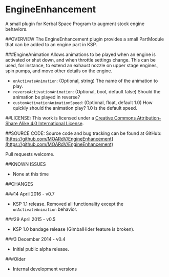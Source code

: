 EngineEnhancement
=================

A small plugin for Kerbal Space Program to augment stock engine behaviors.

##OVERVIEW
The EngineEnhancement plugin provides a small PartModule that can be added to an engine part in KSP.

###EngineAnimation
Allows animations to be played when an engine is activated or shut down, and when throttle settings change.  This can be used, for instance, to extend an exhaust nozzle on upper stage engines, spin pumps, and move other details on the engine.

- `onActivateAnimation`: (Optional, string) The name of the animation to play.
- `reverseActivationAnimation`: (Optional, bool, default false) Should the animation be played in reverse?
- `customActivationAnimationSpeed`: (Optional, float, default 1.0) How quickly should the animation play?  1.0 is the default speed.

##LICENSE:
This work is licensed under a [Creative Commons Attribution-Share Alike 4.0 International License](http://creativecommons.org/licenses/by-sa/4.0/).

##SOURCE CODE:
Source code and bug tracking can be found at GitHub:
[https://github.com/MOARdV/EngineEnhancement](https://github.com/MOARdV/EngineEnhancement)

Pull requests welcome.

##KNOWN ISSUES
* None at this time

##CHANGES

###14 April 2016 - v0.7
* KSP 1.1 release.  Removed all functionality except the `onActivateAnimation` behavior.

###29 April 2015 - v0.5
* KSP 1.0 bandage release (GimbalHider feature is broken).

###3 December 2014 - v0.4
* Initial public alpha release.

###Older
* Internal development versions
